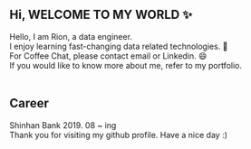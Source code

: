 ## Hi, WELCOME TO MY WORLD ✨

Hello, I am Rion, a data engineer.<br>
I enjoy learning fast-changing data related technologies. 🤩<br>
For Coffee Chat, please contact email or Linkedin. 😄<br>
If you would like to know more about me, refer to my portfolio.<br><br>

## Career<br>
Shinhan Bank 2019. 08 ~ ing<br>
Thank you for visiting my github profile. Have a nice day :)<br>

<!--
**RionHwang1/RionHwang1** is a ✨ _special_ ✨ repository because its `README.md` (this file) appears on your GitHub profile.

Here are some ideas to get you started:

- 🔭 I’m currently working on ...
- 🌱 I’m currently learning ...
- 👯 I’m looking to collaborate on ...
- 🤔 I’m looking for help with ...
- 💬 Ask me about ...
- 📫 How to reach me: ...
- 😄 Pronouns: ...
- ⚡ Fun fact: ...
-->



